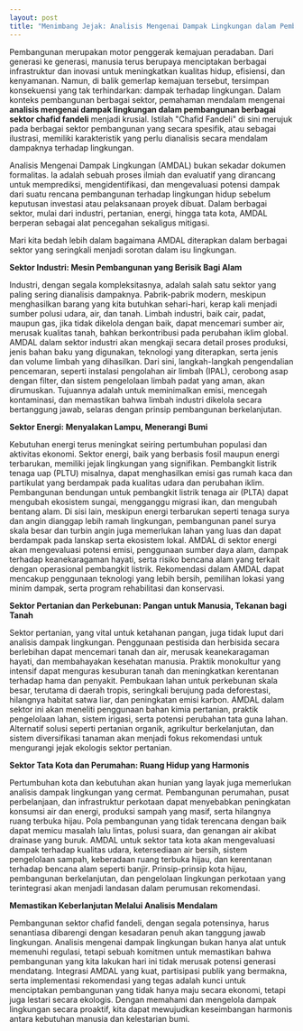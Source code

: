 ```yaml
---
layout: post
title: "Menimbang Jejak: Analisis Mengenai Dampak Lingkungan dalam Pembangunan Sektor Chafid Fandeli"
---
```


Pembangunan merupakan motor penggerak kemajuan peradaban. Dari generasi ke generasi, manusia terus berupaya menciptakan berbagai infrastruktur dan inovasi untuk meningkatkan kualitas hidup, efisiensi, dan kenyamanan. Namun, di balik gemerlap kemajuan tersebut, tersimpan konsekuensi yang tak terhindarkan: dampak terhadap lingkungan. Dalam konteks pembangunan berbagai sektor, pemahaman mendalam mengenai **analisis mengenai dampak lingkungan dalam pembangunan berbagai sektor chafid fandeli** menjadi krusial. Istilah "Chafid Fandeli" di sini merujuk pada berbagai sektor pembangunan yang secara spesifik, atau sebagai ilustrasi, memiliki karakteristik yang perlu dianalisis secara mendalam dampaknya terhadap lingkungan.

Analisis Mengenai Dampak Lingkungan (AMDAL) bukan sekadar dokumen formalitas. Ia adalah sebuah proses ilmiah dan evaluatif yang dirancang untuk memprediksi, mengidentifikasi, dan mengevaluasi potensi dampak dari suatu rencana pembangunan terhadap lingkungan hidup sebelum keputusan investasi atau pelaksanaan proyek dibuat. Dalam berbagai sektor, mulai dari industri, pertanian, energi, hingga tata kota, AMDAL berperan sebagai alat pencegahan sekaligus mitigasi.

Mari kita bedah lebih dalam bagaimana AMDAL diterapkan dalam berbagai sektor yang seringkali menjadi sorotan dalam isu lingkungan.

**Sektor Industri: Mesin Pembangunan yang Berisik Bagi Alam**

Industri, dengan segala kompleksitasnya, adalah salah satu sektor yang paling sering dianalisis dampaknya. Pabrik-pabrik modern, meskipun menghasilkan barang yang kita butuhkan sehari-hari, kerap kali menjadi sumber polusi udara, air, dan tanah. Limbah industri, baik cair, padat, maupun gas, jika tidak dikelola dengan baik, dapat mencemari sumber air, merusak kualitas tanah, bahkan berkontribusi pada perubahan iklim global. AMDAL dalam sektor industri akan mengkaji secara detail proses produksi, jenis bahan baku yang digunakan, teknologi yang diterapkan, serta jenis dan volume limbah yang dihasilkan. Dari sini, langkah-langkah pengendalian pencemaran, seperti instalasi pengolahan air limbah (IPAL), cerobong asap dengan filter, dan sistem pengelolaan limbah padat yang aman, akan dirumuskan. Tujuannya adalah untuk meminimalkan emisi, mencegah kontaminasi, dan memastikan bahwa limbah industri dikelola secara bertanggung jawab, selaras dengan prinsip pembangunan berkelanjutan.

**Sektor Energi: Menyalakan Lampu, Menerangi Bumi**

Kebutuhan energi terus meningkat seiring pertumbuhan populasi dan aktivitas ekonomi. Sektor energi, baik yang berbasis fosil maupun energi terbarukan, memiliki jejak lingkungan yang signifikan. Pembangkit listrik tenaga uap (PLTU) misalnya, dapat menghasilkan emisi gas rumah kaca dan partikulat yang berdampak pada kualitas udara dan perubahan iklim. Pembangunan bendungan untuk pembangkit listrik tenaga air (PLTA) dapat mengubah ekosistem sungai, mengganggu migrasi ikan, dan mengubah bentang alam. Di sisi lain, meskipun energi terbarukan seperti tenaga surya dan angin dianggap lebih ramah lingkungan, pembangunan panel surya skala besar dan turbin angin juga memerlukan lahan yang luas dan dapat berdampak pada lanskap serta ekosistem lokal. AMDAL di sektor energi akan mengevaluasi potensi emisi, penggunaan sumber daya alam, dampak terhadap keanekaragaman hayati, serta risiko bencana alam yang terkait dengan operasional pembangkit listrik. Rekomendasi dalam AMDAL dapat mencakup penggunaan teknologi yang lebih bersih, pemilihan lokasi yang minim dampak, serta program rehabilitasi dan konservasi.

**Sektor Pertanian dan Perkebunan: Pangan untuk Manusia, Tekanan bagi Tanah**

Sektor pertanian, yang vital untuk ketahanan pangan, juga tidak luput dari analisis dampak lingkungan. Penggunaan pestisida dan herbisida secara berlebihan dapat mencemari tanah dan air, merusak keanekaragaman hayati, dan membahayakan kesehatan manusia. Praktik monokultur yang intensif dapat menguras kesuburan tanah dan meningkatkan kerentanan terhadap hama dan penyakit. Pembukaan lahan untuk perkebunan skala besar, terutama di daerah tropis, seringkali berujung pada deforestasi, hilangnya habitat satwa liar, dan peningkatan emisi karbon. AMDAL dalam sektor ini akan meneliti penggunaan bahan kimia pertanian, praktik pengelolaan lahan, sistem irigasi, serta potensi perubahan tata guna lahan. Alternatif solusi seperti pertanian organik, agrikultur berkelanjutan, dan sistem diversifikasi tanaman akan menjadi fokus rekomendasi untuk mengurangi jejak ekologis sektor pertanian.

**Sektor Tata Kota dan Perumahan: Ruang Hidup yang Harmonis**

Pertumbuhan kota dan kebutuhan akan hunian yang layak juga memerlukan analisis dampak lingkungan yang cermat. Pembangunan perumahan, pusat perbelanjaan, dan infrastruktur perkotaan dapat menyebabkan peningkatan konsumsi air dan energi, produksi sampah yang masif, serta hilangnya ruang terbuka hijau. Pola pembangunan yang tidak terencana dengan baik dapat memicu masalah lalu lintas, polusi suara, dan genangan air akibat drainase yang buruk. AMDAL untuk sektor tata kota akan mengevaluasi dampak terhadap kualitas udara, ketersediaan air bersih, sistem pengelolaan sampah, keberadaan ruang terbuka hijau, dan kerentanan terhadap bencana alam seperti banjir. Prinsip-prinsip kota hijau, pembangunan berkelanjutan, dan pengelolaan lingkungan perkotaan yang terintegrasi akan menjadi landasan dalam perumusan rekomendasi.

**Memastikan Keberlanjutan Melalui Analisis Mendalam**

Pembangunan sektor chafid fandeli, dengan segala potensinya, harus senantiasa dibarengi dengan kesadaran penuh akan tanggung jawab lingkungan. Analisis mengenai dampak lingkungan bukan hanya alat untuk memenuhi regulasi, tetapi sebuah komitmen untuk memastikan bahwa pembangunan yang kita lakukan hari ini tidak merusak potensi generasi mendatang. Integrasi AMDAL yang kuat, partisipasi publik yang bermakna, serta implementasi rekomendasi yang tegas adalah kunci untuk menciptakan pembangunan yang tidak hanya maju secara ekonomi, tetapi juga lestari secara ekologis. Dengan memahami dan mengelola dampak lingkungan secara proaktif, kita dapat mewujudkan keseimbangan harmonis antara kebutuhan manusia dan kelestarian bumi.

